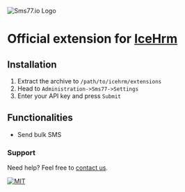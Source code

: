 ![Sms77.io Logo](https://www.sms77.io/wp-content/uploads/2019/07/sms77-Logo-400x79.png "Sms77.io Logo")

# Official extension for [IceHrm](https://icehrm.com/)

## Installation

1. Extract the archive to `/path/to/icehrm/extensions`
2. Head to `Administration->Sms77->Settings`
3. Enter your API key and press `Submit`

## Functionalities

- Send bulk SMS

### Support

Need help? Feel free to [contact us](https://www.sms77.io/en/company/contact/).

[![MIT](https://img.shields.io/badge/License-MIT-teal.svg)](LICENSE)
